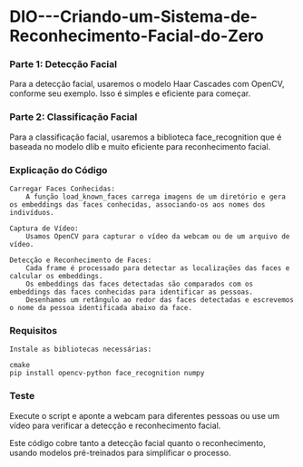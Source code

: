 # DIO---Criando-um-Sistema-de-Reconhecimento-Facial-do-Zero
### Parte 1: Detecção Facial

Para a detecção facial, usaremos o modelo Haar Cascades com OpenCV, conforme seu exemplo. Isso é simples e eficiente para começar.

### Parte 2: Classificação Facial

Para a classificação facial, usaremos a biblioteca face_recognition que é baseada no modelo dlib e muito eficiente para reconhecimento facial.

### Explicação do Código


    Carregar Faces Conhecidas:
        A função load_known_faces carrega imagens de um diretório e gera os embeddings das faces conhecidas, associando-os aos nomes dos indivíduos.

    Captura de Vídeo:
        Usamos OpenCV para capturar o vídeo da webcam ou de um arquivo de vídeo.

    Detecção e Reconhecimento de Faces:
        Cada frame é processado para detectar as localizações das faces e calcular os embeddings.
        Os embeddings das faces detectadas são comparados com os embeddings das faces conhecidas para identificar as pessoas.
        Desenhamos um retângulo ao redor das faces detectadas e escrevemos o nome da pessoa identificada abaixo da face.

### Requisitos

    Instale as bibliotecas necessárias:

    cmake
    pip install opencv-python face_recognition numpy

### Teste

Execute o script e aponte a webcam para diferentes pessoas ou use um vídeo para verificar a detecção e reconhecimento facial.

Este código cobre tanto a detecção facial quanto o reconhecimento, usando modelos pré-treinados para simplificar o processo.